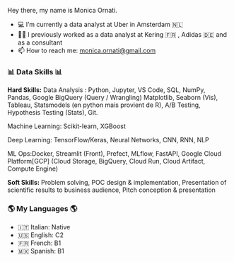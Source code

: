 Hey there, my name is Monica Ornati.

- 💻 I’m currently a data analyst at Uber in Amsterdam 🇳🇱
- 👩‍💻 I previously worked as a data analyst at Kering  🇫🇷 , Adidas 🇩🇪 and as a consultant
- 📫 How to reach me: monica.ornati@gmail.com

### 📊 Data Skills 📊

**Hard Skills:**
Data Analysis : Python, Jupyter, VS Code,
SQL, NumPy, Pandas, Google BigQuery (Query / Wrangling)
Matplotlib, Seaborn (Vis), Tableau,
Statsmodels (en python mais provient de R), A/B Testing, Hypothesis Testing (Stats), Git.

Machine Learning: Scikit-learn, XGBoost

Deep Learning: TensorFlow/Keras, Neural Networks, CNN, RNN, NLP

ML Ops:Docker, Streamlit (Front), Prefect, MLflow, FastAPI, Google Cloud Platform[GCP] (Cloud Storage, BigQuery, Cloud Run, Cloud Artifact, Compute Engine)

**Soft Skills:** Problem solving, POC design & implementation, Presentation of scientific results to business audience, Pitch conception & presentation

### 🌎 My Languages 🌎

- 🇮🇹 Italian: Native
- 🇺🇸 English: C2
- 🇫🇷 French: B1
- 🇲🇽 Spanish: B1
